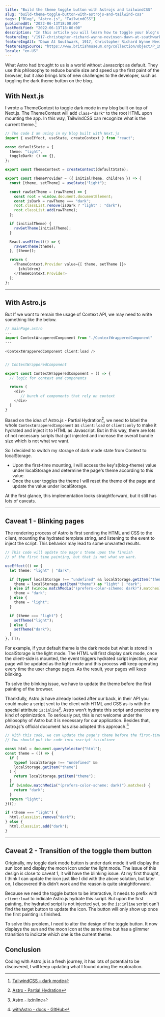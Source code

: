 ```yaml
---
title: "Build the theme toggle button with Astrojs and tailwindCSS"
slug: "build-theme-toggle-button-with-astrojs-and-tailwind-css"
tags: ["Blog", "Astro.js", "TailwindCSS"]
publishedAt: "2022-06-13T18:00:00"
lastModified: "2022-06-13T18:00:00"
description: "In this article you will learn how to toggle your blog's theme with Astrojs Partial Hydration philosophy and TailwindCSS"
featureImg: "/1917-christopher-richard-wynne-nevinson-dawn-at-southwark.jpg"
featureImgAlt: "Dawn At Southwark, 1917, Christopher Richard Wynne Nevinson"
featureImgSource: "https://www.britishmuseum.org/collection/object/P_1949-0411-2141"
locale: "en-US"
---
```


What Astro had brought to us is a world without Javascript as default. They use this philosophy to reduce bundle size and speed up the first paint of the browser, but it also brings lots of new challenges to the developer, such as toggling the dark theme button on the blog.

## With Next.js

I wrote a ThemeContext to toggle dark mode in my blog built on top of Next.js. The ThemeContext will add `class="dark"` to the root HTML upon mounting the app. In this way, TailwindCSS can recognize what is the current theme.[^1]

```ts
// The code I am using in my blog built with Next.js
import { useEffect, useState, createContext } from "react";

const defaultState = {
  theme: "light",
  toggleDark: () => {},
};

export const ThemeContext = createContext(defaultState);

export const ThemeProvider = ({ initialTheme, children }) => {
  const [theme, setTheme] = useState("light");

  const rawSetTheme = (rawTheme) => {
    const root = window.document.documentElement;
    const isDark = rawTheme === "dark";
    root.classList.remove(isDark ? "light" : "dark");
    root.classList.add(rawTheme);
  };

  if (initialTheme) {
    rawSetTheme(initialTheme);
  }

  React.useEffect(() => {
    rawSetTheme(theme);
  }, [theme]);

  return (
    <ThemeContext.Provider value={[ theme, setTheme ]}>
      {children}
    </ThemeContext.Provider>
  );
};
```

---

## With Astro.js

But If we want to remain the usage of Context API, we may need to write something like the below.


```js
// mainPage.astro
---
import ContextWrapperedComponent from "./ContextWrapperedComponent"
---

<ContextWrapperedComponent client:load />


// ContextWrapperedComponent

export const ContextWrapperedComponent = () => {
  // logic for context and components

  return (
    <div>
       // bunch of components that rely on context
    </div>
  )
}
```

Based on the idea of Astro.js - Partial Hydration[^2], we need to label the whole `ContextWrapperedComponent` as `client:load` or `client:only` to make it hydrated and inject it to HTML as Javascript. But in this way, there are lots of not necessary scripts that got injected and increase the overall bundle size which is not what we want.

So I decided to switch my storage of dark mode state from Context to localStorage. 

- Upon the first-time mounting, I will access the key's(blog-theme) value under localStorage and determine the page's theme according to this value.
- Once the user toggles the theme I will reset the theme of the page and update the value under localStorage.

At the first glance, this implementation looks straightforward, but it still has lots of caveats.

---

## Caveat 1 - Blinking pages

The rendering process of Astro is first sending the HTML and CSS to the client, mounting the hydrated template string, and listening to the event to inject the script. This behavior may lead to some unwanted results. 

```ts
// This code will update the page's theme upon the finsish 
// of the first time painting, but that is not what we want.

useEffect(() => {
  let theme: "light" | "dark";

  if (typeof localStorage !== "undefined" && localStorage.getItem("theme")) {
    theme = localStorage.getItem("theme") as "light" | "dark";
  } else if (window.matchMedia("(prefers-color-scheme: dark)").matches) {
    theme = "dark";
  } else {
    theme = "light";
  }

  if (theme === "light") {
    setTheme("light");
  } else {
    setTheme("dark");
  }
}, []);
```

For example, if your default theme is the dark mode but what is stored in localStorage is the light mode. The HTML will first display dark mode, once the client-side is mounted, the event triggers hydrated script injection, your page will be updated as the light mode and this process will keep operating every time the user change pages. As the result, your pages will keep blinking.

To solve the blinking issue, we have to update the theme before the first painting of the browser.

Thankfully, Astro.js have already looked after our back, in their API you could make a script sent to the client with HTML and CSS as-is with the special attribute `is:inline`[^3]. Astro won't hydrate this script and practice any kind of optimization. To seriously put, this is not welcome under the philosophy of Astro but it is necessary for our application. Besides that, Astro.js's official document has also adopted this approach.[^4]

```js
// With this code, we can update the page's theme before the first-time painting.
// You should put the code into <script is:inline>

const html = document.querySelector("html");
const theme = (() => {
  if (
    typeof localStorage !== "undefined" &&
    localStorage.getItem("theme")
  ) {
    return localStorage.getItem("theme");
  }
  if (window.matchMedia("(prefers-color-scheme: dark)").matches) {
    return "dark";
  }
  return "light";
})();

if (theme === "light") {
  html.classList.remove("dark");
} else {
  html.classList.add("dark");
}
```

---

## Caveat 2 - Transition of the toggle them button

Originally, my toggle dark mode button is under dark mode it will display the sun icon and display the moon icon under the light mode. The issue of this design is close to caveat 1, it will have the blinking issue. At my first thought, I think I can update the icon just like I did with the above solution, but later on, I discovered this didn't work and the reason is quite straightforward.

Because we need the toggle button to be interactive, it needs to prefix with `client:load` to indicate Astro.js hydrate this script. But upon the first painting, the hydrated script is not injected yet, so the `is:inline` script can't find the target button to update the icon. The button will only show up once the first painting is finished.

To solve this problem, I need to alter the design of the toggle button. It now displays the sun and the moon icon at the same time but has a glimmer transition to indicate which one is the current theme.
 
## Conclusion

Coding with Astro.js is a fresh journey, it has lots of potential to be discovered, I will keep updating what I found during the exploration.

[^1]: [TailwindCSS - dark mode](https://tailwindcss.com/docs/dark-mode)
[^2]: [Astro - Partial Hydration](https://docs.astro.build/en/core-concepts/partial-hydration/)
[^3]: [Astro - is:inline](https://docs.astro.build/en/reference/directives-reference/#isinline)
[^4]: [withAstro - docs - GItHub](https://github.com/withastro/docs/blob/b268cae6af9887060f01d31b213c312fe1ce2c3c/src/layouts/MainLayout.astro#L114)